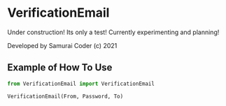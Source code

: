 # VerificationEmail

Under construction! Its only a test! Currently experimenting and planning!

Developed by Samurai Coder (c) 2021

## Example of How To Use

```python
from VerificationEmail import VerificationEmail

VerificationEmail(From, Password, To)
```
